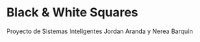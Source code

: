 Black & White Squares
=======================

Proyecto de Sistemas Inteligentes
Jordan Aranda y Nerea Barquín
